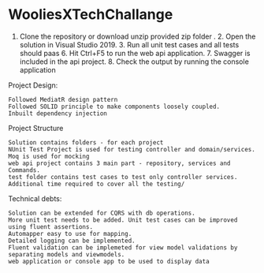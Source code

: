 # WooliesXTechChallange
1. Clone the repository or download unzip provided zip folder . 2. Open the solution in Visual Studio 2019. 3. Run all unit test cases and all tests should paas 6. Hit Ctrl+F5 to run the web api application. 7. Swagger is included in the api project. 8. Check the output by running the console application

Project Design:

    Followed MediatR design pattern
    Followed SOLID principle to make components loosely coupled.
    Inbuilt dependency injection

Project Structure

    Solution contains folders - for each project
    NUnit Test Project is used for testing controller and domain/services.
    Moq is used for mocking
    web api project contains 3 main part - repository, services and Commands.
    test folder contains test cases to test only controller services. Additional time required to cover all the testing/

Technical debts:

    Solution can be extended for CQRS with db operations.
    More unit test needs to be added. Unit test cases can be improved using fluent assertions.
    Automapper easy to use for mapping.
    Detailed logging can be implemented.
    Fluent validation can be implemeted for view model validations by separating models and viewmodels.
    web application or console app to be used to display data
